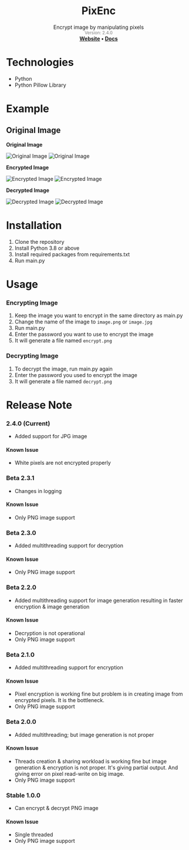 <div align="center"><h1>PixEnc</h1></div>
<div align="center">Encrypt image by manipulating pixels</div>
<div align="center" style="color: grey"><sub>Version: 2.4.0</sub></div>
<div align="center">
  <strong>
    <a href="https://fardinkamal62.vercel.app/projects/pixenc">Website</a>
    •
    <a href="https://docs.google.com/document/d/173xWvlrEQd1esI3rtD1SmtqtZ1rmFFwKzwRIdWKSTQw/edit?usp=sharing">Docs</a>
    </strong>
</div>

# Technologies
- Python
- Python Pillow Library

# Example
## Original Image
**Original Image**

![Original Image](https://i.ibb.co/717YFZ3/image.png)
![Original Image](https://i.ibb.co/GPrdJjp/image.png)

**Encrypted Image**

![Encrypted Image](https://i.ibb.co/5LmfRkH/encrypt.png)
![Encrypted Image](https://i.ibb.co/smCG4fY/encrypt.png)

**Decrypted Image**

![Decrypted Image](https://i.ibb.co/9rhKkgr/decrypt.png)
![Decrypted Image](https://i.ibb.co/HgSTFV5/decrypt.png)

# Installation
1. Clone the repository
2. Install Python 3.8 or above
3. Install required packages from requirements.txt
4. Run main.py

# Usage
### Encrypting Image
1. Keep the image you want to encrypt in the same directory as main.py
2. Change the name of the image to `image.png` or `image.jpg`
3. Run main.py
4. Enter the password you want to use to encrypt the image
5. It will generate a file named `encrypt.png`

### Decrypting Image
1. To decrypt the image, run main.py again
2. Enter the password you used to encrypt the image
3. It will generate a file named `decrypt.png`


# Release Note
### 2.4.0 (Current)
- Added support for JPG image

#### Known Issue
- White pixels are not encrypted properly

### Beta 2.3.1
- Changes in logging

#### Known Issue
- Only PNG image support

### Beta 2.3.0
- Added multithreading support for decryption

#### Known Issue
- Only PNG image support

### Beta 2.2.0
- Added multithreading support for image generation resulting in faster encryption & image generation

#### Known Issue
- Decryption is not operational
- Only PNG image support

### Beta 2.1.0
- Added multithreading support for encryption

#### Known Issue
- Pixel encryption is working fine but problem is in creating image from encrypted pixels. It is the bottleneck.
- Only PNG image support

### Beta 2.0.0
- Added multithreading; but image generation is not proper

#### Known Issue
- Threads creation & sharing workload is working fine but image generation & encryption is not proper. It's giving partial output. And giving error on pixel read-write on big image.
- Only PNG image support

### Stable 1.0.0
- Can encrypt & decrypt PNG image

#### Known Issue
- Single threaded
- Only PNG image support
